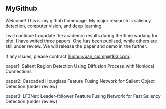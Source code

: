 ## MyGithub


Welcome! This is my github homepage. My major research is saliency detection, computer vision, and deep learning. 


I will continue to update the academic results during the time working for phd. I have writed three papers. One has been publised, while others are still under review.
We will release the paper and demo in the further.

If any issues, please contract [luohuiyuan_ciomp@163.com]. 

paper1: Salient Region Detection Using Diffusion Process with Nonlocal Connections

paper2: Cascaded Hourglass Feature Fusing Network for Salient Object Detection.(under review)


paper3: LF3Net: Leader-follower Feature Fusing Network for Fast Saliency Detection.(under review)

